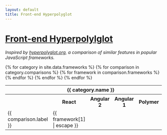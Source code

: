 ```yaml
---
layout: default
title: Front-end Hyperpolyglot
---
```


# [Front-end Hyperpolylglot](http://jeffcarp.github.io/frontend-hyperpolyglot/)

_Inspired by [hyperpolyglot.org](http://hyperpolyglot.org/), a comparison of similar features in popular JavaScript frameworks._

<table class="wiki-content-table">
  {% for category in site.data.frameworks %}
    <tr>
      <th colspan="6">{{ category.name }}</th>
    </tr>
    <tr>
      <th></th>
      <th>React</th>
      <th>Angular 2</th>
      <th>Angular 1</th>
      <th>Polymer</th>
      <th>Vue</th>
    </tr>
    {% for comparison in category.comparisons %}
      <tr>
        <td>{{ comparison.label }}</td>
        {% for framework in comparison.frameworks %}
          <td>
            {{ framework[1] |  escape }}
          </td>
        {% endfor %}
      </tr>
    {% endfor %}
  {% endfor %}
</table>
